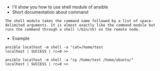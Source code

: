 * I'll show you how to use shell module of ansible
* Short documentation about command
```
The shell module takes the command name followed by a list of space-delimited arguments. It is almost exactly like the command module but runs the command through a shell (/bin/sh) on the remote node.
```
* Example
```
ansible localhost -m shell -a "cat=/home/test
localhost | SUCCESS | rc=0 >>
```
```
ansible localhost -m shell -a "cp /home/test /home/ubuntu/"
localhost | SUCCESS | rc=0 >>
```

